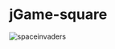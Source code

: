 # jGame-square
![spaceinvaders](https://user-images.githubusercontent.com/70072891/106967885-de827d80-6715-11eb-9ab0-8fd1651e499a.png)
